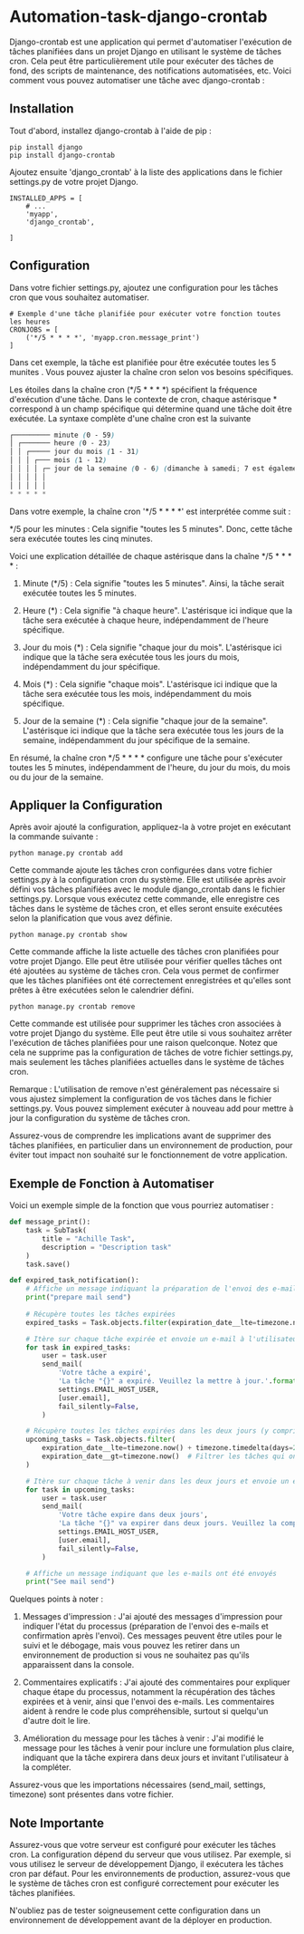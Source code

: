 # Automation-task-django-crontab

Django-crontab est une application qui permet d'automatiser l'exécution de tâches planifiées dans un projet Django en utilisant le système de tâches cron. Cela peut être particulièrement utile pour exécuter des tâches de fond, des scripts de maintenance, des notifications automatisées, etc. Voici comment vous pouvez automatiser une tâche avec django-crontab :

## Installation

Tout d'abord, installez django-crontab à l'aide de pip :

```commandline
pip install django
pip install django-crontab
```

Ajoutez ensuite 'django_crontab' à la liste des applications dans le fichier settings.py de votre projet Django.

```commandline
INSTALLED_APPS = [
    # ...
    'myapp',
    'django_crontab',
    
]
```

## Configuration
Dans votre fichier settings.py, ajoutez une configuration pour les tâches cron que vous souhaitez automatiser.

```commandline
# Exemple d'une tâche planifiée pour exécuter votre fonction toutes les heures
CRONJOBS = [
    ('*/5 * * * *', 'myapp.cron.message_print')
]
```

Dans cet exemple, la tâche est planifiée pour être exécutée toutes les 5 munites . Vous pouvez ajuster la chaîne cron selon vos besoins spécifiques.

Les étoiles dans la chaîne cron (*/5 * * * *) spécifient la fréquence d'exécution d'une tâche. Dans le contexte de cron, chaque astérisque * correspond à un champ spécifique qui détermine quand une tâche doit être exécutée. La syntaxe complète d'une chaîne cron est la suivante 

```scss
┌───────── minute (0 - 59)
│ ┌─────── heure (0 - 23)
│ │ ┌───── jour du mois (1 - 31)
│ │ │ ┌─── mois (1 - 12)
│ │ │ │ ┌─ jour de la semaine (0 - 6) (dimanche à samedi; 7 est également dimanche)
│ │ │ │ │
│ │ │ │ │
* * * * *

```
Dans votre exemple, la chaîne cron '*/5 * * * *' est interprétée comme suit :

*/5 pour les minutes : Cela signifie "toutes les 5 minutes". Donc, cette tâche sera exécutée toutes les cinq minutes.

Voici une explication détaillée de chaque astérisque dans la chaîne */5 * * * * :

1. Minute (*/5) : Cela signifie "toutes les 5 minutes". Ainsi, la tâche serait exécutée toutes les 5 minutes.

2. Heure (*) : Cela signifie "à chaque heure". L'astérisque ici indique que la tâche sera exécutée à chaque heure, indépendamment de l'heure spécifique.

3. Jour du mois (*) : Cela signifie "chaque jour du mois". L'astérisque ici indique que la tâche sera exécutée tous les jours du mois, indépendamment du jour spécifique.

4. Mois (*) : Cela signifie "chaque mois". L'astérisque ici indique que la tâche sera exécutée tous les mois, indépendamment du mois spécifique.

5. Jour de la semaine (*) : Cela signifie "chaque jour de la semaine". L'astérisque ici indique que la tâche sera exécutée tous les jours de la semaine, indépendamment du jour spécifique de la semaine.

En résumé, la chaîne cron */5 * * * * configure une tâche pour s'exécuter toutes les 5 minutes, indépendamment de l'heure, du jour du mois, du mois ou du jour de la semaine.



## Appliquer la Configuration
Après avoir ajouté la configuration, appliquez-la à votre projet en exécutant la commande suivante :

```commandline
python manage.py crontab add

```
Cette commande ajoute les tâches cron configurées dans votre fichier settings.py à la configuration cron du système. Elle est utilisée après avoir défini vos tâches planifiées avec le module django_crontab dans le fichier settings.py. Lorsque vous exécutez cette commande, elle enregistre ces tâches dans le système de tâches cron, et elles seront ensuite exécutées selon la planification que vous avez définie.

```commandline
python manage.py crontab show
```

Cette commande affiche la liste actuelle des tâches cron planifiées pour votre projet Django. Elle peut être utilisée pour vérifier quelles tâches ont été ajoutées au système de tâches cron. Cela vous permet de confirmer que les tâches planifiées ont été correctement enregistrées et qu'elles sont prêtes à être exécutées selon le calendrier défini.

```commandline
python manage.py crontab remove
```

Cette commande est utilisée pour supprimer les tâches cron associées à votre projet Django du système. Elle peut être utile si vous souhaitez arrêter l'exécution de tâches planifiées pour une raison quelconque. Notez que cela ne supprime pas la configuration de tâches de votre fichier settings.py, mais seulement les tâches planifiées actuelles dans le système de tâches cron.

Remarque : L'utilisation de remove n'est généralement pas nécessaire si vous ajustez simplement la configuration de vos tâches dans le fichier settings.py. Vous pouvez simplement exécuter à nouveau add pour mettre à jour la configuration du système de tâches cron.

Assurez-vous de comprendre les implications avant de supprimer des tâches planifiées, en particulier dans un environnement de production, pour éviter tout impact non souhaité sur le fonctionnement de votre application.

## Exemple de Fonction à Automatiser
Voici un exemple simple de la fonction que vous pourriez automatiser :

```python
def message_print():
    task = SubTask(
        title = "Achille Task",
        description = "Description task"
    )
    task.save()
```

```python
def expired_task_notification():
    # Affiche un message indiquant la préparation de l'envoi des e-mails
    print("prepare mail send")
    
    # Récupère toutes les tâches expirées
    expired_tasks = Task.objects.filter(expiration_date__lte=timezone.now())

    # Itère sur chaque tâche expirée et envoie un e-mail à l'utilisateur
    for task in expired_tasks:
        user = task.user
        send_mail(
            'Votre tâche a expiré',
            'La tâche "{}" a expiré. Veuillez la mettre à jour.'.format(task.title),
            settings.EMAIL_HOST_USER,
            [user.email],
            fail_silently=False,
        )

    # Récupère toutes les tâches expirées dans les deux jours (y compris celles déjà récupérées)
    upcoming_tasks = Task.objects.filter(
        expiration_date__lte=timezone.now() + timezone.timedelta(days=2),
        expiration_date__gt=timezone.now()  # Filtrer les tâches qui ont expiré dans les 2 jours
    )

    # Itère sur chaque tâche à venir dans les deux jours et envoie un e-mail à l'utilisateur
    for task in upcoming_tasks:
        user = task.user
        send_mail(
            'Votre tâche expire dans deux jours',
            'La tâche "{}" va expirer dans deux jours. Veuillez la compléter, s\'il vous plaît.'.format(task.title),
            settings.EMAIL_HOST_USER,
            [user.email],
            fail_silently=False,
        )

    # Affiche un message indiquant que les e-mails ont été envoyés
    print("See mail send")

```

Quelques points à noter :

1. Messages d'impression : J'ai ajouté des messages d'impression pour indiquer l'état du processus (préparation de l'envoi des e-mails et confirmation après l'envoi). Ces messages peuvent être utiles pour le suivi et le débogage, mais vous pouvez les retirer dans un environnement de production si vous ne souhaitez pas qu'ils apparaissent dans la console.

2. Commentaires explicatifs : J'ai ajouté des commentaires pour expliquer chaque étape du processus, notamment la récupération des tâches expirées et à venir, ainsi que l'envoi des e-mails. Les commentaires aident à rendre le code plus compréhensible, surtout si quelqu'un d'autre doit le lire.

3. Amélioration du message pour les tâches à venir : J'ai modifié le message pour les tâches à venir pour inclure une formulation plus claire, indiquant que la tâche expirera dans deux jours et invitant l'utilisateur à la compléter.

Assurez-vous que les importations nécessaires (send_mail, settings, timezone) sont présentes dans votre fichier.

## Note Importante
Assurez-vous que votre serveur est configuré pour exécuter les tâches cron. La configuration dépend du serveur que vous utilisez. Par exemple, si vous utilisez le serveur de développement Django, il exécutera les tâches cron par défaut. Pour les environnements de production, assurez-vous que le système de tâches cron est configuré correctement pour exécuter les tâches planifiées.

N'oubliez pas de tester soigneusement cette configuration dans un environnement de développement avant de la déployer en production.





